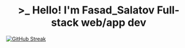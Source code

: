 <h1 align=center> >_ Hello! I'm Fasad_Salatov Full-stack web/app dev</h1>

[![GitHub Streak](https://github-readme-streak-stats.herokuapp.com/?user=FasadSalatov&theme=graywhite&card_width=750)](https://git.io/streak-stats)

